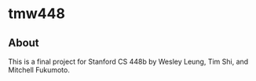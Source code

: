 tmw448
======

About
-----
This is a final project for Stanford CS 448b by Wesley Leung, Tim Shi, and Mitchell Fukumoto.